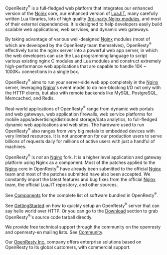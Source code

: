 <!---
    @title         OpenResty®
    @creator       Yichun Zhang
    @created       2011-06-21 04:03 GMT
--->

OpenResty<sup>&reg;</sup> is a full-fledged web platform that integrates our
enhanced version of the
[Nginx](nginx.html) core, our enhanced version of [LuaJIT](https://github.com/openresty/luajit2), many carefully written Lua
libraries, lots of high quality [3rd-party Nginx modules](components.html), and
most of their external dependencies. It is designed to help developers easily
build scalable web applications, web services, and dynamic web gateways.

By taking advantage of various well-designed [Nginx](nginx.html) modules (most
of which are developed by the OpenResty team themselves), OpenResty<sup>&reg;</sup> effectively
turns the nginx server into a powerful web app server, in which the web developers
can use the Lua programming language to script various existing nginx C modules
and Lua modules and construct extremely high-performance web applications that
are capable to handle 10K ~ 1000K+ connections in a single box.

OpenResty<sup>&reg;</sup> aims to run your server-side web app completely in the [Nginx](nginx.html) server,
leveraging [Nginx](nginx.html)'s event model to do non-blocking I/O not only
with the HTTP clients, but also with remote backends like MySQL, PostgreSQL,
Memcached, and Redis.

Real-world applications of OpenResty<sup>&reg;</sup> range from dynamic web portals and web
gateways, web application firewalls, web service platforms for mobile
apps/advertising/distributed storage/data analytics,
to full-fledged dynamic web applications and web sites. The hardware used to
run OpenResty<sup>&reg;</sup> also ranges from very big metals to embedded devices with very
limited resources. It is not uncommon for our production users to serve billions
of requests daily for millions of active users with just a handful of machines.

OpenResty<sup>&reg;</sup> is *not* an [Nginx](nginx.html) fork. It is a higher
level application and gateway platform using Nginx as a component.
Most of the patches applied to the [Nginx](nginx.html) core in OpenResty<sup>&reg;</sup> have
already been submitted to the official [Nginx](nginx.html) team and most of
the patches submitted have also been accepted. We constantly import the latest
features and bug fixes from the official [Nginx](nginx.html) team, the official LuaJIT repository, and other sources.

See [Components](components.html) for the complete list of software bundled
in OpenResty<sup>&reg;</sup>.

See [GettingStarted](getting-started.html) on how to quickly setup an OpenResty<sup>&reg;</sup>
server that can say hello world over HTTP. Or you can go to the [Download](download.html) section
to grab OpenResty<sup>&reg;</sup>'s source code tarball directly.

We provide free technical support through the community on the openresty and openresty-en mailing
lists. See [Community](community.html).

Our [OpenResty Inc.](https://openresty.com/) company offers enterprise solutions based on OpenResty
to its global customers, with commercial support.
